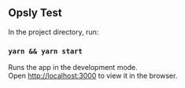 ## Opsly Test

In the project directory, run:

### `yarn && yarn start`

Runs the app in the development mode.\
Open [http://localhost:3000](http://localhost:3000) to view it in the browser.
